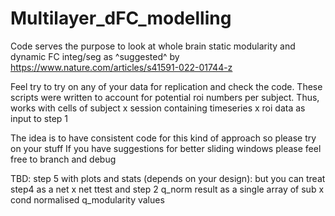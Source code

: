 # Multilayer_dFC_modelling
Code serves the purpose to look at whole brain static modularity and dynamic FC integ/seg as ^suggested^ by 
https://www.nature.com/articles/s41591-022-01744-z

Feel try to try on any of your data for replication and check the code.
These scripts were written to account for potential roi numbers per subject.
Thus, works with cells of subject x session containing timeseries x roi data as input to step 1

The idea is to have consistent code for this kind of approach so please try on your stuff
If you have suggestions for better sliding windows please feel free to branch and debug

TBD: step 5 with plots and stats (depends on your design):
but you can treat step4  as a net x net ttest 
and step 2 q_norm result as a single array of sub x cond normalised q_modularity values
